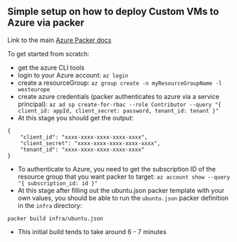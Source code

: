 ## Simple setup on how to deploy Custom VMs to Azure via packer


Link to the main [Azure Packer docs](https://docs.microsoft.com/en-us/azure/virtual-machines/linux/build-image-with-packer)


To get started from scratch: 

- get the azure CLI tools 
- login to your Azure account: `az login`
- create a resourceGroup: `az group create -n myResourceGroupName -l westeurope` 
- create azure credentials (packer authenticates to azure via a service principal): `az ad sp create-for-rbac --role Contributor --query "{ client_id: appId, client_secret: password, tenant_id: tenant }"
`
- At this stage you should get the output: 
```
{
    "client_id": "xxxx-xxxx-xxxx-xxxx-xxxx",
    "client_secret": "xxxx-xxxx-xxxx-xxxx-xxxx",
    "tenant_id": "xxxx-xxxx-xxxx-xxxx-xxxx"
}
```
- To authenticate to Azure, you need to get the subscription ID of the resource group that you want packer to target: 
`az account show --query "{ subscription_id: id }"`
- At this stage after filling out the ubuntu.json packer template with your own values, you should be able to run the `ubuntu.json` packer definition in the `infra` directory: 

``` 
packer build infra/ubuntu.json
```
* This initial build tends to take around 6 - 7 minutes